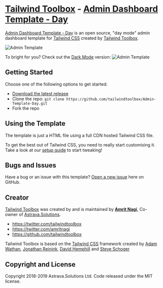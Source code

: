 # [Tailwind Toolbox](https://www.tailwindtoolbox.com/) - [Admin Dashboard Template - Day](https://www.tailwindtoolbox.com/templates/admin-template-day)

[Admin Dashboard Template - Day](https://www.tailwindtoolbox.com/templates/admin-template-day) is an open source, "day mode" admin dashboard template for [Tailwind CSS](https://tailwindcss.com/) created by [Tailwind Toolbox](https://www.tailwindtoolbox.com/).

![Admin Template](https://www.tailwindtoolbox.com/templates/admin-template-day.png)

To bright for you? Check out the [Dark Mode](https://www.tailwindtoolbox.com/templates/admin-template-night) version:
![Admin Template](https://www.tailwindtoolbox.com/templates/admin-template-night.png)

## Getting Started

Choose one of the following options to get started:
* [Download the latest release](https://github.com/tailwindtoolbox/Admin-Template-Day/archive/master.zip)
* Clone the repo: `git clone https://github.com/tailwindtoolbox/Admin-Template-Day.git`
* Fork the repo

## Using the Template

The template is just a HTML file using a full CDN hosted Tailwind CSS file.

To get the best out of Tailwind CSS, you need to really start customising it.
Take a look at our [setup guide](https://www.tailwindtoolbox.com/setup) to start tweaking!

## Bugs and Issues

Have a bug or an issue with this template? [Open a new issue](https://github.com/tailwindtoolbox/Admin-Template-Day/issues/new) here on GitHub.

## Creator

[Tailwind Toolbox](https://www.tailwindtoolbox.com/) was created by and is maintained by **[Amrit Nagi](https://amritnagi.info/)**, Co-owner of [Astrava.Solutions](https://astrava.solutions).

* https://twitter.com/tailwindtoolbox
* https://twitter.com/amritnagi
* https://github.com/tailwindtoolbox

Tailwind Toolbox is based on the [Tailwind CSS](https://www.tailwindcss.com/) framework created by [Adam Wathan](https://twitter.com/adamwathan), [Jonathan Reinink](https://twitter.com/reinink), [David Hemphill](https://twitter.com/davidhemphill) and [Steve Schoger](https://twitter.com/steveschoger)




## Copyright and License

Copyright 2018-2019 Astrava.Solutions Ltd. Code released under the MIT license.